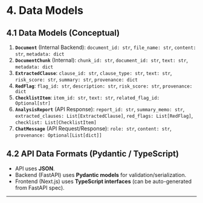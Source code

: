 # 4. Data Models

## 4.1 Data Models (Conceptual)

1.  **`Document`** (Internal Backend): `document_id: str`, `file_name: str`, `content: str`, `metadata: dict`
2.  **`DocumentChunk`** (Internal): `chunk_id: str`, `document_id: str`, `text: str`, `metadata: dict`
3.  **`ExtractedClause`**: `clause_id: str`, `clause_type: str`, `text: str`, `risk_score: str`, `summary: str`, `provenance: dict`
4.  **`RedFlag`**: `flag_id: str`, `description: str`, `risk_score: str`, `provenance: dict`
5.  **`ChecklistItem`**: `item_id: str`, `text: str`, `related_flag_id: Optional[str]`
6.  **`AnalysisReport`** (API Response): `report_id: str`, `summary_memo: str`, `extracted_clauses: List[ExtractedClause]`, `red_flags: List[RedFlag]`, `checklist: List[ChecklistItem]`
7.  **`ChatMessage`** (API Request/Response): `role: str`, `content: str`, `provenance: Optional[List[dict]]`

## 4.2 API Data Formats (Pydantic / TypeScript)

* API uses **JSON**.
* Backend (FastAPI) uses **Pydantic models** for validation/serialization.
* Frontend (Next.js) uses **TypeScript interfaces** (can be auto-generated from FastAPI spec).

---
